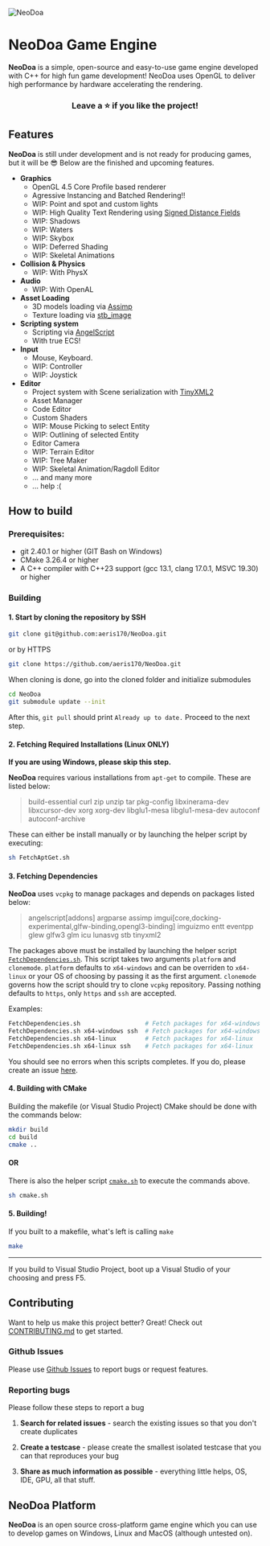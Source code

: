 ![NeoDoa](https://user-images.githubusercontent.com/25724155/72576385-9ca35100-38e0-11ea-9f10-5de3852e6df3.png "NeoDoa Logo")

# NeoDoa Game Engine
**NeoDoa** is a simple, open-source and easy-to-use game engine developed with C++ for high fun game development! NeoDoa uses OpenGL to deliver high performance by hardware accelerating the rendering. 
<div align="center"> 

### Leave a ⭐ if you like the project!
</div> 

## Features

**NeoDoa** is still under development and is not ready for producing games, but it will be 😎 Below are the finished and upcoming features.

* **Graphics**
	* OpenGL 4.5 Core Profile based renderer
	* Agressive Instancing and Batched Rendering!!
	* WIP: Point and spot and custom lights
	* WIP: High Quality Text Rendering using [Signed Distance Fields](https://steamcdn-a.akamaihd.net/apps/valve/2007/SIGGRAPH2007_AlphaTestedMagnification.pdf)
	* WIP: Shadows
	* WIP: Waters
	* WIP: Skybox
	* WIP: Deferred Shading
	* WIP: Skeletal Animations
* **Collision & Physics**
	* WIP: With PhysX
* **Audio**
 	* WIP: With OpenAL
* **Asset Loading**
	* 3D models loading via [Assimp](https://www.assimp.org/)
	* Texture loading via [stb_image](https://github.com/nothings/stb)
* **Scripting system**
	* Scripting via [AngelScript](https://www.angelcode.com/angelscript/)
	* With true ECS!
* **Input**
	* Mouse, Keyboard. 
	* WIP: Controller
	* WIP: Joystick
* **Editor**
	* Project system with Scene serialization with [TinyXML2](https://github.com/leethomason/tinyxml2)
	* Asset Manager
	* Code Editor
	* Custom Shaders
	* WIP: Mouse Picking to select Entity
	* WIP: Outlining of selected Entity
	* Editor Camera
	* WIP: Terrain Editor
	* WIP: Tree Maker
	* WIP: Skeletal Animation/Ragdoll Editor
	* ... and many more
	* ... help :(

## How to build

### Prerequisites:
 * git 2.40.1 or higher (GIT Bash on Windows)
 * CMake 3.26.4 or higher
 * A C++ compiler with C++23 support (gcc 13.1, clang 17.0.1, MSVC 19.30) or higher

### Building 
#### 1. Start by cloning the repository by SSH
``` sh
git clone git@github.com:aeris170/NeoDoa.git
```
or by HTTPS
``` sh
git clone https://github.com/aeris170/NeoDoa.git
```

When cloning is done, go into the cloned folder and initialize submodules
``` sh
cd NeoDoa
git submodule update --init
```

After this, `git pull` should print `Already up to date.` Proceed to the next step.

#### 2. Fetching Required Installations (Linux ONLY)

**If you are using Windows, please skip this step.**

**NeoDoa** requires various installations from `apt-get` to compile. These are listed below:
> build-essential
> curl zip unzip tar
> pkg-config
> libxinerama-dev
> libxcursor-dev
> xorg xorg-dev
> libglu1-mesa libglu1-mesa-dev
> autoconf autoconf-archive
>

These can either be install manually or by launching the helper script by executing:
```sh
sh FetchAptGet.sh
```

#### 3. Fetching Dependencies

**NeoDoa** uses `vcpkg` to manage packages and depends on packages listed below: 
> angelscript[addons]
> argparse
> assimp
> imgui[core,docking-experimental,glfw-binding,opengl3-binding]
> imguizmo
> entt
> eventpp
> glew 
> glfw3
> glm
> icu
> lunasvg
> stb
> tinyxml2

The packages above must be installed by launching the helper script [`FetchDependencies.sh`](https://github.com/aeris170/NeoDoa/blob/master/FetchDependencies.sh). This script takes two arguments
`platform` and `clonemode`. `platform` defaults to `x64-windows` and can be overriden to `x64-linux` or your OS of choosing
by passing it as the first argument. `clonemode` governs how the script should try to clone `vcpkg` repository. Passing nothing
defaults to `https`, only `https` and `ssh` are accepted.

Examples:
```sh
FetchDependencies.sh                  # Fetch packages for x64-windows using https
FetchDependencies.sh x64-windows ssh  # Fetch packages for x64-windows using ssh (must have an ssh key set-up)
FetchDependencies.sh x64-linux        # Fetch packages for x64-linux   using https (doesn't work on our test systems)
FetchDependencies.sh x64-linux ssh    # Fetch packages for x64-linux   using ssh (must have an ssh key set-up)
```

You should see no errors when this scripts completes. If you do, please create an issue [here](https://github.com/aeris170/NeoDoa/issues).

#### 4. Building with CMake

Building the makefile (or Visual Studio Project) CMake should be done with the commands below:

```sh
mkdir build
cd build
cmake ..
```

#### OR

There is also the helper script [`cmake.sh`](https://github.com/aeris170/NeoDoa/blob/master/cmake.sh) to execute the commands above.

```sh
sh cmake.sh
```

#### 5. Building!

If you built to a makefile, what's left is calling `make`

```sh
make
```

---

If you build to Visual Studio Project, boot up a Visual Studio of your choosing and press F5.

## Contributing

Want to help us make this project better? Great!
Check out [CONTRIBUTING.md](https://github.com/aeris170/NeoDoa/blob/master/CONTRIBUTING.md) to get started.

### Github Issues

Please use [Github Issues](https://github.com/aeris170/NeoDoa/issues) to report bugs or request features.

### Reporting bugs

Please follow these steps to report a bug

1. **Search for related issues** - search the existing issues so that you don't create duplicates

2. **Create a testcase** - please create the smallest isolated testcase that you can that reproduces your bug

3. **Share as much information as possible** - everything little helps, OS, IDE, GPU, all that stuff.

## NeoDoa Platform

**NeoDoa** is an open source cross-platform game engine which you can use to develop games on Windows, Linux and MacOS (although untested on).
